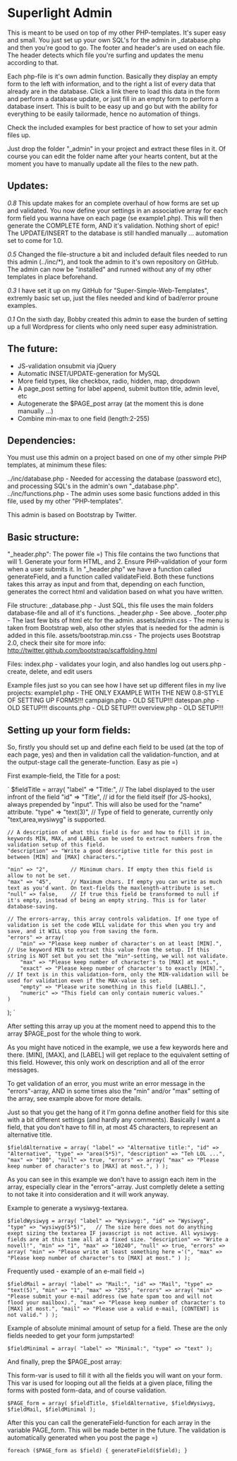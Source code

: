 Superlight Admin
================

This is meant to be used on top of my other PHP-templates. It's super easy and small. You just set up your own SQL's for the admin in
_database.php and then you're good to go. The footer and header's are used on each file. The header detects which file you're surfing
and updates the menu according to that.

Each php-file is it's own admin function. Basically they display an empty form to the left with information, and to the right a list of
every data that already are in the database. Click a link there to load this data in the form and perform a database update, or just fill
in an empty form to perform a database insert. This is built to be easy up and go but with the ability for everything to be easily
tailormade, hence no automation of things.

Check the included examples for best practice of how to set your admin files up.

Just drop the folder "_admin" in your project and extract these files in it. Of course you can edit the folder name after your hearts
content, but at the moment you have to manually update all the files to the new path.


Updates:
----------------

*0.8*
This update makes for an complete overhaul of how forms are set up and validated. You now define your settings in an associative array for each
form field you wanna have on each page (se example1.php). This will then generate the COMPLETE form, AND it's validation. Nothing short of epic!
The UPDATE/INSERT to the database is still handled manually ... automation set to come for 1.0.

*0.5*
Changed the file-structure a bit and included default files needed to run this admin (../inc/*), and took the admin to it's own repository on
GitHub. The admin can now be "installed" and runned without any of my other templates in place beforehand.

*0.3*
I have set it up on my GitHub for "Super-Simple-Web-Templates", extremly basic set up, just the files needed and kind of bad/error proune examples.

*0.1*
On the sixth day, Bobby created this admin to ease the burden of setting up a full Wordpress for clients who only need super easy administration.


The future:
----------------
* JS-validation onsubmit via jQuery
* Automatic INSET/UPDATE-generation for MySQL
* More field types, like checkbox, radio, hidden, map, dropdown
* A page_post setting for label append, submit button title, admin level, etc
* Autogenerate the $PAGE_post array (at the moment this is done manually ...)
* Combine min-max to one field (length:2-255)


Dependencies:
----------------
You must use this admin on a project based on one of my other simple PHP templates, at minimum these files:

../inc/database.php - Needed for accessing the database (password etc), and processing SQL's in the admin's own "_database.php".
../inc/functions.php - The admin uses some basic functions added in this file, used by my other "PHP-templates".

This admin is based on Bootstrap by Twitter.


Basic structure:
----------------

"_header.php":
The power file =) This file contains the two functions that will 1. Generate your form HTML, and 2. Ensure PHP-validation of
your form when a user submits it.
In "_header.php" we have a function called generateField, and a function called validateField.
Both these functions takes this array as input and from that, depending on each function, generates the correct
html and validation based on what you have written.

File structure:
_database.php - Just SQL, this file uses the main folders database-file and all of it's functions.
_header.php - See above.
_footer.php - The last few bits of html etc for the admin.
assets/admin.css - The menu is taken from Bootstrap web, also other styles that is needed for the admin is added in this file.
assets/bootstrap.min.css - The projects uses Bootstrap 2.0, check their site for more info: http://twitter.github.com/bootstrap/scaffolding.html

Files:
index.php - validates your login, and also handles log out
users.php - create, delete, and edit users

Example files just so you can see how I have set up different files in my live projects:
example1.php - THE ONLY EXAMPLE WITH THE NEW 0.8-STYLE OF SETTING UP FORMS!!!
campaign.php - OLD SETUP!!!
datespan.php - OLD SETUP!!!
discounts.php - OLD SETUP!!!
overview.php - OLD SETUP!!!


Setting up your form fields:
----------------
So, firstly you should set up and define each field to be used (at the top of each page, yes) and then in validation
call the validation-function, and at the output-stage call the generate-function. Easy as pie =)

First example-field, the Title for a post:

`
$fieldTitle = array(
	"label" => "Title:",	// The label displayed to the user infront of the field
	"id" => "Title",		// id for the field itself (for JS-hooks), always prepended by "input". This will also be used for the "name" attribute.
	"type" => "text(3)",	// Type of field to generate, currently only "text,area,wysiwyg" is supported.
	
	// A description of what this field is for and how to fill it in, keywords MIN, MAX, and LABEL can be used to extract numbers from the validation setup of this field.
	"description" => "Write a good descriptive title for this post in between [MIN] and [MAX] characters.",
	
	"min" => "2",		// Minimum chars. If empty then this field is allow to not be set.
	"max" => "45",		// Maximum chars. If empty you can write as much text as you'd want. On text-fields the maxlength-attribute is set.
	"null" => false,	// If true this field be transformed to null if it's empty, instead of being an empty string. This is for later database-saving.

	// The errors-array, this array controls validation. If one type of validation is set the code WILL validate for this when you try and save, and it WILL stop you from saving the form.
	"errors" => array(
		"min" => "Please keep number of character's on at least [MIN].", // Use keyword MIN to extract this value from the setup. If this string is NOT set but you set the "min"-setting, we will not validate.
		"max" => "Please keep number of character's to [MAX] at most.",
		"exact" => "Please keep number of character's to exactly [MIN].", // If text is in this validation-form, only the MIN-validation will be used for validation even if the MAX-value is set.
		"empty" => "Please write something in this field [LABEL].",
		"numeric" => "This field can only contain numeric values."
	)
);
`

After setting this array up you at the moment need to append this to the array $PAGE_post for the whole thing to work.

As you might have noticed in the example, we use a few keywords here and there. [MIN], [MAX], and [LABEL] will get replace to the equivalent setting of this field. However, this only work on description and all of the error messages.

To get validation of an error, you must write an error message in the "errors"-array, AND in some times also the "min" and/or "max" setting of the array, see example above for more details.

Just so that you get the hang of it I'm gonna define another field for this site with a bit different settings (and hardly any comments).
Basically I want a field, that you don't have to fill in, at most 45 characters, to represent an alternative title.

`
$fieldAlternative = array(
	"label" => "Alternative title:",
	"id" => "Alternative",
	"type" => "area(5*5)",
	"description" => "Teh LOL ...",
	"max" => "100",
	"null" => true,
	"errors" => array(
					"max" => "Please keep number of character's to [MAX] at most.",
				)
);
`

As you can see in this example we don't have to assign each item in the array, especially clear in the "errors"-array. Just completly delete a setting to not take it into consideration and it will work anyway.

Example to generate a wysiwyg-textarea.

`
$fieldWysiwyg = array(
	"label" => "Wysiwyg:",
	"id" => "Wysiwyg",
	"type" => "wysiwyg(5*5)",	// The size here does not do anything exept sizing the textarea IF javascript is not active. All wysiwyg-fields are at this time all at a fixed size.
	"description" => "Write a novell!",
	"min" => "1",
	"max" => "10240",
	"null" => true,
	"errors" => array(
					"min" => "Please write at least something here ='(",
					"max" => "Please keep number of character's to [MAX] at most."
				)
);
`

Frequently used - example of an e-mail field =)

`
$fieldMail = array(
	"label" => "Mail:",
	"id" => "Mail",
	"type" => "text(5)",
	"min" => "1",
	"max" => "255",
	"errors" => array(
					"min" => "Please submit your e-mail address (we hate spam too and will not flood your mailbox).",
					"max" => "Please keep number of character's to [MAX] at most.",
					"mail" => "Please use a valid e-mail, [CONTENT] is not valid."
				)
);
`

Example of absolute minimal amount of setup for a field. These are the only fields needed to get your form jumpstarted!

`
$fieldMinimal = array(
	"label" => "Minimal:",
	"type" => "text"
);
`

And finally, prep the $PAGE_post array:
		
This form-var is used to fill it with all the fields you will want on your form.
This var is used for looping out all the fields at a given place, filling the forms with posted form-data, and of course validation.

`
$PAGE_form = array(
				$fieldTitle,
				$fieldAlternative,
				$fieldWysiwyg,
				$fieldMail,
				$fieldMinimal
			);
`

After this you can call the generateField-function for each array in the variable PAGE_form. This will be made better in the future.
The validation is automatically generated when you post the page =)

`
foreach ($PAGE_form as $field) {
	generateField($field);
}
`